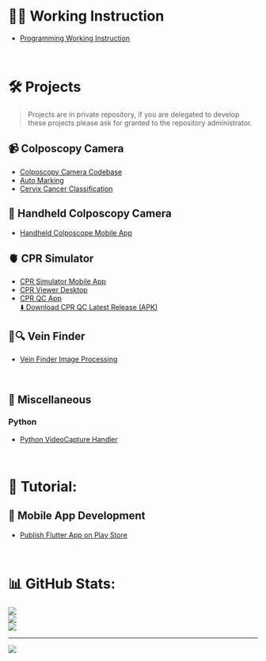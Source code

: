 # 🧑‍💻 Working Instruction
- [Programming Working Instruction](/programming_working_instruction.md)

<br>

# 🛠️ Projects
> Projects are in private repository, if you are delegated to develop these projects please ask for granted to the repository administrator.

## 📹 Colposcopy Camera
- [Colposcopy Camera Codebase](https://github.com/ridteam168/colposcopy_camera)
- [Auto Marking](https://github.com/ridteam168/auto_mark_colposcopy)
- [Cervix Cancer Classification](https://github.com/ridteam168/cervix_cancer_classification_CNN)

## 🤳 Handheld Colposcopy Camera
- [Handheld Colposcope Mobile App](https://github.com/ridteam168/mobile_colposcope_flutterapp)

## 🫀 CPR Simulator
- [CPR Simulator Mobile App](https://github.com/ridteam168/cpr_sim_flutterapp)
- [CPR Viewer Desktop](https://github.com/ridteam168/cpr_viewer_desktop)
- [CPR QC App](https://github.com/ridteam168/cpr_qc)  
[⬇️ Download CPR QC Latest Release (APK)](https://github.com/ridteam168/cpr_qc/releases/latest)

## 💢🔍 Vein Finder
- [Vein Finder Image Processing](https://github.com/ridteam168/vein_finder_image_processing)

<br>

## 🧰 Miscellaneous
### Python
- [Python VideoCapture Handler](https://github.com/ridteam168/videocapture_handler_python)

<br>

# 📜 Tutorial:
## 📱 Mobile App Development
- [Publish Flutter App on Play Store](https://dhruvnakum.hashnode.dev/how-to-publish-flutter-app-on-play-store)

<br>

# 📊 GitHub Stats:
![](https://github-readme-stats.vercel.app/api?username=ridteam168&theme=dark&hide_border=false&include_all_commits=false&count_private=false)<br/>
![](https://github-readme-streak-stats.herokuapp.com/?user=ridteam168&theme=dark&hide_border=false)<br/>
![](https://github-readme-stats.vercel.app/api/top-langs/?username=ridteam168&theme=dark&hide_border=false&include_all_commits=false&count_private=false&layout=compact)

---
[![](https://visitcount.itsvg.in/api?id=ridteam168&icon=0&color=0)](https://visitcount.itsvg.in)
